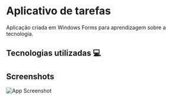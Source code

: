 
# Aplicativo de tarefas

Aplicação criada em Windows Forms para aprendizagem sobre a tecnologia.




## Tecnologias utilizadas :computer:


## Screenshots

![App Screenshot](https://via.placeholder.com/468x300?text=App+Screenshot+Here)

